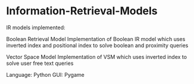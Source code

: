 # Information-Retrieval-Models

IR models implemented: 

Boolean Retrieval Model
Implementation of Boolean IR model which uses inverted index and positional index to solve boolean and proximity queries

Vector Space Model
Implementation of VSM which uses inverted index to solve user free text queries

Language: Python
GUI: Pygame

